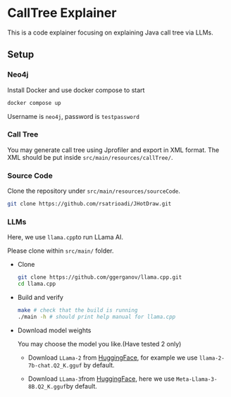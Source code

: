 # CallTree Explainer

This is a code explainer focusing on explaining Java call tree via LLMs.

## Setup

### Neo4j

Install Docker and use docker compose to start
  ```bash
  docker compose up
  ```

Username is `neo4j`, password is `testpassword`

### Call Tree

  You may generate call tree using Jprofiler and export in XML format. The XML should be put
  inside `src/main/resources/callTree/`.

### Source Code

  Clone the repository under `src/main/resources/sourceCode`.

  ```bash
  git clone https://github.com/rsatrioadi/JHotDraw.git
  ```

### LLMs

  Here, we use `llama.cpp`to run LLama AI.

  Please clone within `src/main/` folder.

- Clone
  
  ```bash
  git clone https://github.com/ggerganov/llama.cpp.git
  cd llama.cpp
  ``` 
- Build and verify
  ```bash
  make # check that the build is running
  ./main -h # should print help manual for llama.cpp
  ```
- Download model weights

  You may choose the model you like.(Have tested 2 only)

  - Download `LLama-2` from [HuggingFace](https://huggingface.co/TheBloke?search_models=gguf&sort_models=downloads#models), for example we use `llama-2-7b-chat.Q2_K.gguf` by default.
  
  - Download `LLama-3`from [HuggingFace](https://huggingface.co/QuantFactory/Meta-Llama-3-8B-GGUF/tree/main), here we use `Meta-Llama-3-8B.Q2_K.gguf`by default.

 
  
